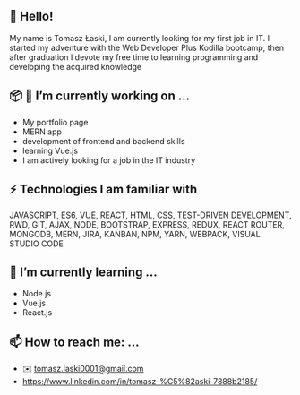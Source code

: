 ## 👋 Hello!

My name is Tomasz Łaski, I am currently looking for my first job in IT. I started my adventure with the Web Developer Plus Kodilla bootcamp, then after graduation I devote my free time to learning programming and developing the acquired knowledge
## 📦 🔭 I’m currently working on ...
* My portfolio page
* MERN app
* development of frontend and backend skills
* learning Vue.js
* I am actively looking for a job in the IT industry
## ⚡ Technologies I am familiar with

JAVASCRIPT, ES6, VUE, REACT, HTML, CSS, TEST-DRIVEN DEVELOPMENT, RWD, GIT, AJAX, NODE, BOOTSTRAP, EXPRESS, REDUX, REACT ROUTER, MONGODB, MERN, JIRA, KANBAN, NPM, YARN, WEBPACK, VISUAL STUDIO CODE

## 🌱 I’m currently learning ...
* Node.js
* Vue.js
* React.js

## 📫 How to reach me: ...
* ✉️ tomasz.laski0001@gmail.com
* https://www.linkedin.com/in/tomasz-%C5%82aski-7888b2185/

